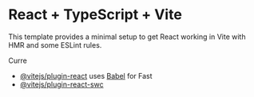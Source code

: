 # React + TypeScript + Vite

This template provides a minimal setup to get React working in Vite with HMR and some ESLint rules.

Curre
- [@vitejs/plugin-react](https://github.com/vitejs/vite-plugin-react/blob/main/packages/plugin-react/README.md) uses [Babel](https://babeljs.io/) for Fast 
- [@vitejs/plugin-react-swc](https://github.com/vitejs/vite-plugin-react-swc) 


